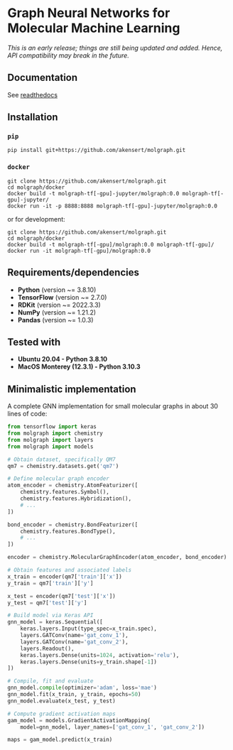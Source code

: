 # Graph Neural Networks for Molecular Machine Learning

*This is an early release; things are still being updated and added.*
*Hence, API compatibility may break in the future.*

## Documentation
See [readthedocs](https://molgraph.readthedocs.io/en/latest/)

## Installation

### `pip`

```
pip install git+https://github.com/akensert/molgraph.git
```

### `docker`

```
git clone https://github.com/akensert/molgraph.git
cd molgraph/docker
docker build -t molgraph-tf[-gpu]-jupyter/molgraph:0.0 molgraph-tf[-gpu]-jupyter/
docker run -it -p 8888:8888 molgraph-tf[-gpu]-jupyter/molgraph:0.0
```

or for development:

```
git clone https://github.com/akensert/molgraph.git
cd molgraph/docker
docker build -t molgraph-tf[-gpu]/molgraph:0.0 molgraph-tf[-gpu]/
docker run -it molgraph-tf[-gpu]/molgraph:0.0
```

## Requirements/dependencies
- **Python** (version ~= 3.8.10)
- **TensorFlow** (version ~= 2.7.0)
- **RDKit** (version ~= 2022.3.3)
- **NumPy** (version ~= 1.21.2)
- **Pandas** (version ~= 1.0.3)

## Tested with
- **Ubuntu 20.04 - Python 3.8.10**
- **MacOS Monterey (12.3.1) - Python 3.10.3**

## Minimalistic implementation
A complete GNN implementation for small molecular graphs in about 30 lines of code:

```python
from tensorflow import keras
from molgraph import chemistry
from molgraph import layers
from molgraph import models

# Obtain dataset, specifically QM7
qm7 = chemistry.datasets.get('qm7')

# Define molecular graph encoder
atom_encoder = chemistry.AtomFeaturizer([
    chemistry.features.Symbol(),
    chemistry.features.Hybridization(),
    # ...
])

bond_encoder = chemistry.BondFeaturizer([
    chemistry.features.BondType(),
    # ...
])

encoder = chemistry.MolecularGraphEncoder(atom_encoder, bond_encoder)

# Obtain features and associated labels
x_train = encoder(qm7['train']['x'])
y_train = qm7['train']['y']

x_test = encoder(qm7['test']['x'])
y_test = qm7['test']['y']

# Build model via Keras API
gnn_model = keras.Sequential([
    keras.layers.Input(type_spec=x_train.spec),
    layers.GATConv(name='gat_conv_1'),
    layers.GATConv(name='gat_conv_2'),
    layers.Readout(),
    keras.layers.Dense(units=1024, activation='relu'),
    keras.layers.Dense(units=y_train.shape[-1])
])

# Compile, fit and evaluate
gnn_model.compile(optimizer='adam', loss='mae')
gnn_model.fit(x_train, y_train, epochs=50)
gnn_model.evaluate(x_test, y_test)

# Compute gradient activation maps
gam_model = models.GradientActivationMapping(
    model=gnn_model, layer_names=['gat_conv_1', 'gat_conv_2'])

maps = gam_model.predict(x_train)
```
